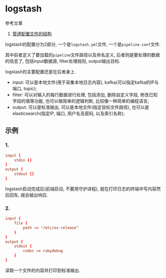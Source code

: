 # logstash

参考文章

1. [管道配置文件的结构](https://www.kancloud.cn/aiyinsi-tan/logstash/854012)

logstash的配置分为2部分, 一个是`logstash.yml`文件, 一个是`pipeline.conf`文件.

其中前者定义了要加载的`pipeline`文件路径以及命名定义, 后者则是要处理的数据的信息了, 包括input数据源, filter处理规则, output输出目标.

logstash的主要配置还是在后者身上.

- input: 可以是本地文件(用于采集本地日志内容), kafka(可以指定kafka的IP与端口, topic);
- filter: 可以对输入的每行数据进行处理, 包括添加, 删除自定义字段, 修改已知字段的值等功能, 也可以做简单的逻辑判断, 比较像一种简单的编程语言;
- output: 可以是标准输出, 可以是本地文件(指定目标文件路径), 也可以是elasticsearch(指定IP, 端口, 用户名及密码, 以及索引名称);

## 示例

### 1. 

```conf
input {
    stdin {}
}
output {
    stdout {}
}
```

logstash启动完成后(前端启动, 不要用守护进程), 就在打印日志的终端中写内容然后回车, 就会输出响应.

### 2.

```conf
input {
    file {
        path => "/etc/os-release"
    }
}
output {
    stdout {
        codec => rubydebug
    }
}
```

读取一个文件的内容并打印到标准输出.
